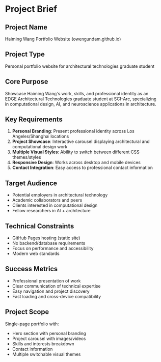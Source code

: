 # Project Brief

## Project Name
Haiming Wang Portfolio Website (owengundam.github.io)

## Project Type
Personal portfolio website for architectural technologies graduate student

## Core Purpose
Showcase Haiming Wang's work, skills, and professional identity as an EDGE Architectural Technologies graduate student at SCI-Arc, specializing in computational design, AI, and neuroscience applications in architecture.

## Key Requirements
1. **Personal Branding**: Present professional identity across Los Angeles/Shanghai locations
2. **Project Showcase**: Interactive carousel displaying architectural and computational design work
3. **Multiple Visual Styles**: Ability to switch between different CSS themes/styles
4. **Responsive Design**: Works across desktop and mobile devices
5. **Contact Integration**: Easy access to professional contact information

## Target Audience
- Potential employers in architectural technology
- Academic collaborators and peers
- Clients interested in computational design
- Fellow researchers in AI + architecture

## Technical Constraints
- GitHub Pages hosting (static site)
- No backend/database requirements
- Focus on performance and accessibility
- Modern web standards

## Success Metrics
- Professional presentation of work
- Clear communication of technical expertise
- Easy navigation and project discovery
- Fast loading and cross-device compatibility

## Project Scope
Single-page portfolio with:
- Hero section with personal branding
- Project carousel with images/videos
- Skills and interests breakdown
- Contact information
- Multiple switchable visual themes 